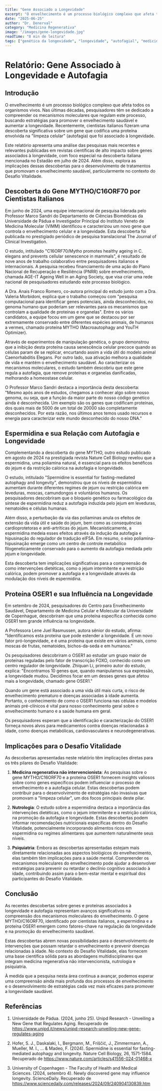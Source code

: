 ```yaml
---
title: "Gene Associado a Longevidade"
excerpt: "O envelhecimento é um processo biológico complexo que afeta todos os organismos vivos."
date: "2025-06-25"
author: "Dr. Denerval"
category: "Medicina Regenerativa"
image: "/images/gene-longevidade.jpg"
readTime: "8 min de leitura"
tags: ["genética da longevidade", "longevidade", "autofagial", "medicina regenerativa", "vitalidade"]
---
```


# Relatório: Gene Associado à Longevidade e Autofagia

## Introdução

O envelhecimento é um processo biológico complexo que afeta todos os organismos vivos. Nas últimas décadas, pesquisadores têm se dedicado a compreender os mecanismos moleculares que regulam este processo, buscando estratégias para promover o envelhecimento saudável e aumentar a longevidade. Recentemente, cientistas italianos fizeram uma descoberta significativa sobre um gene que codifica uma proteína envolvida na "limpeza celular" (autofagia) que foi associado à longevidade.

Este relatório apresenta uma análise das pesquisas mais recentes e relevantes publicadas em revistas científicas de alto impacto sobre genes associados à longevidade, com foco especial na descoberta italiana mencionada no Estadão em julho de 2024. Além disso, explora as implicações dessas descobertas para o desenvolvimento de tratamentos que promovam o envelhecimento saudável, particularmente no contexto do Desafio Vitalidade.

## Descoberta do Gene MYTHO/C16ORF70 por Cientistas Italianos

Em junho de 2024, uma equipe internacional de pesquisa liderada pelo Professor Marco Sandri do Departamento de Ciências Biomédicas da Universidade de Pádua e Investigador Principal do Instituto Veneto de Medicina Molecular (VIMM) identificou e caracterizou um novo gene que controla o envelhecimento celular e a longevidade. Esta descoberta foi publicada no prestigiado periódico de pesquisa translacional The Journal of Clinical Investigation.

O estudo, intitulado "C16ORF70/Mytho promotes healthy ageing in C. elegans and prevents cellular senescence in mammals", é resultado de nove anos de trabalho colaborativo entre pesquisadores italianos e internacionais. A pesquisa recebeu financiamento de uma ação do Plano Nacional de Recuperação e Resiliência (PNRR) sobre envelhecimento, chamada AGE-IT Ageing Well in an Aging Society, que visa criar uma rede nacional de pesquisadores estudando este processo biológico.

A Dra. Anais Franco Romero, co-autora principal do estudo junto com a Dra. Valeria Morbidoni, explica que o trabalho começou com "pesquisa computacional para identificar genes potenciais, ainda desconhecidos, no genoma humano que poderiam ser relevantes para os mecanismos que controlam a qualidade de proteínas e organelas". Entre os vários candidatos, a equipe focou em um gene que se destacou por ser extremamente conservado entre diferentes espécies animais, de humanos a vermes, chamado proteína MYTHO (Macroautophagy and YouTH Optimizer).

Através de experimentos de manipulação genética, o grupo demonstrou que a inibição desta proteína causa senescência celular precoce quando as células param de se replicar, encurtando assim a vida útil do modelo animal Caenorhabditis Elegans. Por outro lado, sua ativação melhora a qualidade de vida e mantém o envelhecimento saudável. Ao caracterizar os mecanismos moleculares, o estudo também descobriu que este gene regula a autofagia, que remove proteínas e organelas danificadas, melhorando a homeostase celular.

O Professor Marco Sandri destaca a importância desta descoberta: "Mesmo após anos de estudos, chegamos a conhecer algo sobre nosso genoma, ou seja, que a função da maior parte do nosso código genético ainda é desconhecida. Um exemplo são os genes que codificam proteínas, dos quais mais de 5000 de um total de 20000 são completamente desconhecidos. Por esta razão, nos últimos anos temos usado recursos e energia para caracterizar este mundo desconhecido do nosso DNA."

## Espermidina e sua Relação com Autofagia e Longevidade

Complementando a descoberta do gene MYTHO, outro estudo publicado em agosto de 2024 na prestigiada revista Nature Cell Biology revelou que a espermidina, uma poliamina natural, é essencial para os efeitos benéficos do jejum e da restrição calórica na autofagia e longevidade.

O estudo, intitulado "Spermidine is essential for fasting-mediated autophagy and longevity", demonstrou que os níveis de espermidina aumentam durante diferentes regimes de jejum ou restrição calórica em leveduras, moscas, camundongos e voluntários humanos. Os pesquisadores descobriram que o bloqueio genético ou farmacológico da síntese de espermidina reduz a autofagia induzida pelo jejum em leveduras, nematoides e células humanas.

Além disso, a perturbação da via das poliaminas anula os efeitos de extensão da vida útil e saúde do jejum, bem como as consequências cardioprotetoras e anti-artríticas do jejum. Mecanisticamente, a espermidina medeia esses efeitos através da indução da autofagia e hipusinação do regulador de tradução eIF5A. Em resumo, o eixo poliamina-hipusinação emerge como um centro de controle metabólico filogeneticamente conservado para o aumento da autofagia mediada pelo jejum e longevidade.

Esta descoberta tem implicações significativas para a compreensão de como intervenções dietéticas, como o jejum intermitente e a restrição calórica, podem promover a autofagia e a longevidade através da modulação dos níveis de espermidina.

## Proteína OSER1 e sua Influência na Longevidade

Em setembro de 2024, pesquisadores do Centro para Envelhecimento Saudável, Departamento de Medicina Celular e Molecular da Universidade de Copenhague, descobriram que uma proteína específica conhecida como OSER1 tem grande influência na longevidade.

A Professora Lene Juel Rasmussen, autora sênior do estudo, afirma: "Identificamos esta proteína que pode estender a longevidade. É um novo fator pró-longevidade, e é uma proteína que existe em vários animais, como moscas de frutas, nematoides, bichos-da-seda e em humanos."

Os pesquisadores descobriram o OSER1 ao estudar um grupo maior de proteínas reguladas pelo fator de transcrição FOXO, conhecido como um centro regulador de longevidade. Zhiquan Li, primeiro autor do estudo, explica: "Encontramos 10 genes que, quando manipulamos sua expressão, a longevidade mudou. Decidimos focar em um desses genes que afetou mais a longevidade, chamado gene OSER1."

Quando um gene está associado a uma vida útil mais curta, o risco de envelhecimento prematuro e doenças associadas à idade aumenta. Portanto, o conhecimento de como o OSER1 funciona nas células e modelos animais pré-clínicos é vital para nosso conhecimento geral sobre o envelhecimento humano e a saúde humana em geral.

Os pesquisadores esperam que a identificação e caracterização do OSER1 forneça novos alvos para medicamentos contra doenças relacionadas à idade, como doenças metabólicas, cardiovasculares e neurodegenerativas.

## Implicações para o Desafio Vitalidade

As descobertas apresentadas neste relatório têm implicações diretas para os três pilares do Desafio Vitalidade:

1. **Medicina regenerativa não intervencionista**: As pesquisas sobre o gene MYTHO/C16ORF70 e a proteína OSER1 fornecem insights valiosos sobre como genes específicos podem influenciar o processo de envelhecimento e a autofagia celular. Estas descobertas podem contribuir para o desenvolvimento de estratégias não invasivas que promovam a "limpeza celular", um dos focos principais deste pilar.

2. **Nutrologia**: O estudo sobre a espermidina destaca a importância das intervenções dietéticas, como o jejum intermitente e a restrição calórica, na promoção da autofagia e longevidade. Estas descobertas podem informar recomendações nutricionais específicas dentro do Desafio Vitalidade, potencialmente incorporando alimentos ricos em espermidina ou regimes alimentares que aumentem naturalmente seus níveis.

3. **Psiquiatria**: Embora as descobertas apresentadas estejam mais diretamente relacionadas aos aspectos biológicos do envelhecimento, elas também têm implicações para a saúde mental. Compreender os mecanismos moleculares do envelhecimento pode ajudar a desenvolver estratégias para prevenir ou retardar o declínio cognitivo associado à idade, contribuindo assim para o bem-estar mental e espiritual dos participantes do Desafio Vitalidade.

## Conclusão

As recentes descobertas sobre genes e proteínas associados à longevidade e autofagia representam avanços significativos na compreensão dos mecanismos moleculares do envelhecimento. O gene MYTHO/C16ORF70, identificado por cientistas italianos, a espermidina e a proteína OSER1 emergem como fatores-chave na regulação da longevidade e na promoção do envelhecimento saudável.

Estas descobertas abrem novas possibilidades para o desenvolvimento de intervenções que possam retardar o envelhecimento e prevenir doenças relacionadas à idade. No contexto do Desafio Vitalidade, elas fornecem uma base científica sólida para as abordagens multidisciplinares que integram medicina regenerativa não intervencionista, nutrologia e psiquiatria.

À medida que a pesquisa nesta área continua a avançar, podemos esperar uma compreensão ainda mais profunda dos processos de envelhecimento e o desenvolvimento de estratégias cada vez mais eficazes para promover a longevidade saudável.

## Referências

1. Universidade de Pádua. (2024, junho 25). Unipd Research - Unveiling a New Gene that Regulates Aging. Recuperado de https://www.unipd.it/news/unipd-research-unveiling-new-gene-regulates-aging

2. Hofer, S. J., Daskalaki, I., Bergmann, M., Friščić, J., Zimmermann, A., Mueller, M. I., ... & Madeo, F. (2024). Spermidine is essential for fasting-mediated autophagy and longevity. Nature Cell Biology, 26, 1571-1584. Recuperado de https://www.nature.com/articles/s41556-024-01468-x

3. University of Copenhagen - The Faculty of Health and Medical Sciences. (2024, setembro 4). Newly discovered gene may influence longevity. ScienceDaily. Recuperado de https://www.sciencedaily.com/releases/2024/09/240904130839.htm

